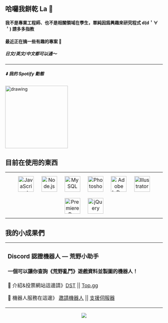 ## 哈囉我餅乾 La 👋  
  

#### 我不是專業工程師、也不是相關領域在學生，單純因爲興趣來研究程式 **d(d＇∀＇)** 請多多指教
#### 最近正在搞一些有趣的專案 🤯

##### 日文/英文/中文都可以通～
---
##### ⬇️ 我的 Spotify 動態

<img src="https://spotify-github-profile.vercel.app/api/view?uid=ed6qt9i8dwuqbchqdvf3pv29s&cover_image=true&theme=default&show_offline=false&background_color=121212" alt="drawing" width="200"/>

## 目前在使用的東西
<table><tr><td valign="top" width="33%">
 
<div align="center">  
<a href="https://www.javascript.com/" target="_blank"><img style="margin: 10px" src="https://profilinator.rishav.dev/skills-assets/javascript-original.svg" alt="JavaScript" height="50" /></a>  
<a href="https://nodejs.org/" target="_blank"><img style="margin: 10px" src="https://profilinator.rishav.dev/skills-assets/nodejs-original-wordmark.svg" alt="Node.js" height="50" /></a>  
<a href="https://www.mysql.com/" target="_blank"><img style="margin: 10px" src="https://profilinator.rishav.dev/skills-assets/mysql-original-wordmark.svg" alt="MySQL" height="50" /></a>  
<a href="https://www.adobe.com/in/products/photoshop.html" target="_blank"><img style="margin: 10px" src="https://profilinator.rishav.dev/skills-assets/photoshop-plain.svg" alt="Photoshop" height="50" /></a>  
<a href="https://www.adobe.com/in/products/indesign.html" target="_blank"><img style="margin: 10px" src="https://profilinator.rishav.dev/skills-assets/adobeindesign.svg" alt="Adobe InDesign" height="50" /></a>  
<a href="https://www.adobe.com/in/products/illustrator.html" target="_blank"><img style="margin: 10px" src="https://profilinator.rishav.dev/skills-assets/adobe_illustrator-icon.svg" alt="Illustrator" height="50" /></a>  
<a href="https://www.adobe.com/in/products/premiere.html" target="_blank"><img style="margin: 10px" src="https://profilinator.rishav.dev/skills-assets/adobepremierepro.png" alt="Premiere Pro" height="50" /></a>  
<a href="https://jquery.com/" target="_blank"><img style="margin: 10px" src="https://profilinator.rishav.dev/skills-assets/jquery.png" alt="jQuery" height="50" /></a>  
</div>

</table>  

## 我的小成果們
<table><tr><td valign="top" width="33%">

### Discord 認證機器人 — 荒野小助手
#### 一個可以讓你查詢《荒野亂鬥》遊戲資料並製圖的機器人！

🎈 介紹&投票網站這邊請》[DST](https://discordservers.tw/bots/1007286089075138590) || [Top.gg](https://top.gg/bot/1007286089075138590)

🔗 機器人服務在這邊》 [邀請機器人](https://discord.com/oauth2/authorize?client_id=1007286089075138590&permissions=2147871808&scope=bot) || [支援伺服器](https://discord.gg/qT9Aft9C87)

</table>


<div align="center">
<img src="https://komarev.com/ghpvc/?username=Cooookie16&&style=flat-square" align="center" />
</div> 
